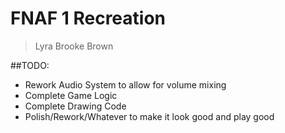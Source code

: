 ﻿# FNAF 1 Recreation

> Lyra Brooke Brown

##TODO:
- Rework Audio System to allow for volume mixing
- Complete Game Logic
- Complete Drawing Code
- Polish/Rework/Whatever to make it look good and play good